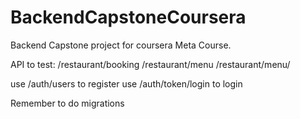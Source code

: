 # BackendCapstoneCoursera
Backend Capstone project for coursera Meta Course.

API to test: 
/restaurant/booking
/restaurant/menu
/restaurant/menu/<INT>

use /auth/users to register 
use /auth/token/login to login

Remember to do migrations
